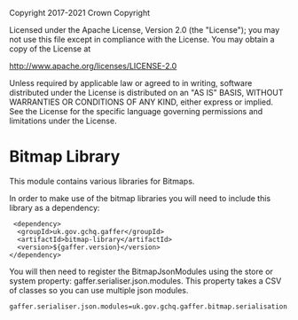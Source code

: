 Copyright 2017-2021 Crown Copyright

Licensed under the Apache License, Version 2.0 (the "License");
you may not use this file except in compliance with the License.
You may obtain a copy of the License at

  http://www.apache.org/licenses/LICENSE-2.0

Unless required by applicable law or agreed to in writing, software
distributed under the License is distributed on an "AS IS" BASIS,
WITHOUT WARRANTIES OR CONDITIONS OF ANY KIND, either express or implied.
See the License for the specific language governing permissions and
limitations under the License.


Bitmap Library
============
This module contains various libraries for Bitmaps.

In order to make use of the bitmap libraries you will need to include this library as a dependency:
```
 <dependency>
  <groupId>uk.gov.gchq.gaffer</groupId>
  <artifactId>bitmap-library</artifactId>
  <version>${gaffer.version}</version>
</dependency>
```

You will then need to register the BitmapJsonModules using the store or system
property: gaffer.serialiser.json.modules. This property takes a CSV of classes
so you can use multiple json modules.
```
gaffer.serialiser.json.modules=uk.gov.gchq.gaffer.bitmap.serialisation.json.BitmapJsonModules
```
